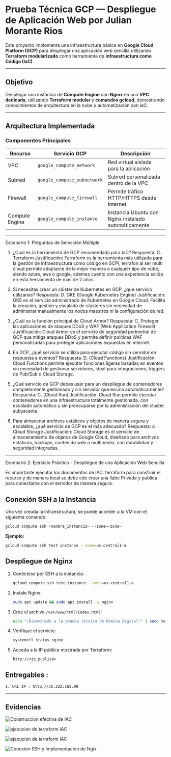 # Prueba Técnica GCP — Despliegue de Aplicación Web por Julian Morante Rios

Este proyecto implementa una infraestructura básica en **Google Cloud Platform (GCP)** para desplegar una aplicación web sencilla utilizando **Terraform modularizado** como herramienta de **Infraestructura como Código (IaC)**.

---

## Objetivo

Desplegar una instancia de **Compute Engine** con **Nginx** en una **VPC dedicada**, utilizando **Terraform modular** y **comandos gcloud**, demostrando conocimientos de arquitectura en la nube y automatización con IaC.

---

## Arquitectura Implementada

### Componentes Principales

| Recurso | Servicio GCP | Descripción |
|----------|---------------|-------------|
| VPC | `google_compute_network` | Red virtual aislada para la aplicación |
| Subred | `google_compute_subnetwork` | Subred personalizada dentro de la VPC |
| Firewall | `google_compute_firewall` | Permite tráfico HTTP/HTTPS desde Internet |
| Compute Engine | `google_compute_instance` | Instancia Ubuntu con Nginx instalado automáticamente |

---

Escenario 1: Preguntas de Selección Múltiple
1. ¿Cuál es la herramienta de GCP recomendada para IaC?
Respuesta: C. Terraform
Justificación:
Terraform es la herramienta más utilizada para la gestión de infraestructura como código en GCPl, terrafon al ser multi cloud permite adaptarce de la mejor manera a cualquier tipo de nube, siendo azure, aws o google, ademas cuento con una experiencia solida en esta herramienta de mas de 2 años.

2. Si necesitas crear un clúster de Kubernetes en GCP, ¿qué servicio utilizarías?
Respuesta: D. GKE (Google Kubernetes Engine)
Justificación:
GKE es el servicio administrado de Kubernetes en Google Cloud. Facilita la creación, gestión y escalado de clústeres sin necesidad de administrar manualmente los nodos maestros ni la configuración de red.

3. ¿Cuál es la función principal de Cloud Armor?
Respuesta: C. Proteger las aplicaciones de ataques DDoS y WAF (Web Application Firewall)
Justificación:
Cloud Armor es el servicio de seguridad perimetral de GCP que mitiga ataques DDoS y permite definir políticas WAF personalizadas para proteger aplicaciones expuestas en internet.

4. En GCP, ¿qué servicio se utiliza para ejecutar código sin servidor en respuesta a eventos?
Respuesta: D. (Cloud Functions)
Justificación:
Cloud Functions permite ejecutar funciones ligeras basadas en eventos sin necesidad de gestionar servidores, ideal para integraciones, triggers de Pub/Sub o Cloud Storage.

5. ¿Qué servicio de GCP debes usar para un despliegue de contenedores completamente gestionado y sin servidor que escala automáticamente?
Respuesta: C. (Cloud Run)
Justificación:
Cloud Run permite ejecutar contenedores en una infraestructura totalmente gestionada, con escalado automático y sin preocuparse por la administración del clúster subyacente.

6. Para almacenar archivos estáticos y objetos de manera segura y escalable, ¿qué servicio de GCP es el más adecuado?
Respuesta: a. Cloud Storage
Justificación:
Cloud Storage es el servicio de almacenamiento de objetos de Google Cloud, diseñado para archivos estáticos, backups, contenido web o multimedia, con durabilidad y seguridad integradas.

---
Escenario 2: Ejercicio Práctico - Despliegue de una Aplicación Web Sencilla

Es importante ejecutar los documentos de IAC. terraform para construir el recurso y de manera local se debe cde crear una llabe Privada y publica para conectarce con el servidor de manera segura. 

## Conexión SSH a la Instancia
Una vez creada la infraestructura, se puede acceder a la VM con el siguiente comando:

```bash
gcloud compute ssh <nombre_instancia> --zone=<zona>
```
**Ejemplo:**
```bash
gcloud compute ssh test-instance --zone=us-central1-a
```

## Despliegue de Nginx
1. Conéctese por SSH a la instancia:
   ```bash
   gcloud compute ssh test-instance --zone=us-central1-a
   ```
2. Instale Nginx:
   ```bash
   sudo apt update && sudo apt install -y nginx
   ```
3. Cree el archivo `/var/www/html/index.html`:
   ```bash
   echo "¡Bienvenido a la prueba técnica de Domina Digital!" | sudo tee /var/www/html/index.html
   ```
4. Verifique el servicio:
   ```bash
   systemctl status nginx
   ```
5. Acceda a la IP pública mostrada por Terraform:
   ```
   http://<ip_publica>
   ```

## Entregables : 
    1. URL IP : http://35.222.165.90
---

## Evidencias 

![Construccion efectiva de IAC ](https://res.cloudinary.com/dnrj7cbj6/image/upload/v1759841884/Captura_de_pantalla_2025-10-07_a_la_s_7.57.06_a.m._ayq3ry.png)

![ejecucion de terraform IAC ](https://res.cloudinary.com/dnrj7cbj6/image/upload/v1759842085/Captura_de_pantalla_2025-10-07_a_la_s_8.01.19_a.m._swve9t.png)

![ejecucion de terraform IAC ](https://res.cloudinary.com/dnrj7cbj6/image/upload/v1759935473/Captura_de_pantalla_2025-10-08_a_la_s_9.53.41_a.m._vkptrj.png)

![Conexion SSH y Implementacion de Ngix ](https://res.cloudinary.com/dnrj7cbj6/image/upload/v1759841884/Captura_de_pantalla_2025-10-07_a_la_s_7.22.06_a.m._vbaobk.png)